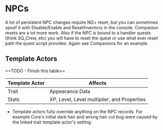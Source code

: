 # NPCs

A lot of persistent NPC changes require NG+ reset, but you can sometimes spoof it with Disable/Enable and ResetInventory in the console. Companion resets are a lot more work. Also if the NPC is bound to a handler quests (think SQ_Crew, etc) you will have to reset the quest or use what ever reset path the quest script provides. Again see Companions for an example.

## Template Actors

==TODO - Finish this table==

| Template Actor | Affects                                                                       |
| -------------- | ----------------------------------------------------------------------------- |
| Trait          | Appearance Data                                                               |
| Stats          | XP, Level, Level multiplier, and Properties                                   |

- Template actors fully override anything on the NPC records. For example Cora's initial dark hair and wrong hair cut bug were caused by the linked trait template actor's setting.

